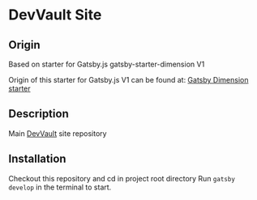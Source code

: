 # DevVault Site

## Origin
Based on starter for Gatsby.js gatsby-starter-dimension V1

Origin of this starter for Gatsby.js V1 can be found at:
[Gatsby Dimension starter](https://github.com/codebushi/gatsby-starter-dimension)

## Description

Main [DevVault](https://www.devvault.ru) site repository


## Installation

Checkout this repository and cd in project root directory
Run `gatsby develop` in the terminal to start.
